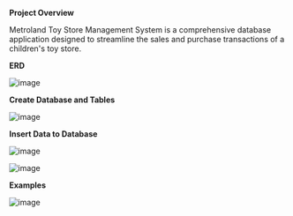 **Project Overview**

Metroland Toy Store Management System is a comprehensive database application designed to streamline the sales and purchase transactions of a children's toy store.

**ERD**

![image](https://i.imgur.com/mrkSPAf.png)

**Create Database and Tables**

![image](https://i.imgur.com/BfjKOLx.png)

**Insert Data to Database**

![image](https://i.imgur.com/gmrROoq.png)

![image](https://i.imgur.com/memtVHv.png)

**Examples**

![image](https://i.imgur.com/BSXXOvx.png)

